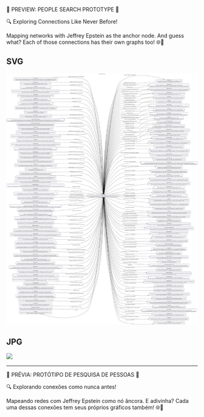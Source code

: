 🚨 PREVIEW: PEOPLE SEARCH PROTOTYPE 🚨

🔍 Exploring Connections Like Never Before!

Mapping networks with Jeffrey Epstein as the anchor node. And guess what? Each of those connections has their own graphs too! 🌐👀

## SVG

![](https://raw.githubusercontent.com/araguaci/darknetwork/refs/heads/main/epstein.svg)

## JPG

![](https://raw.githubusercontent.com/araguaci/darknetwork/refs/heads/main/epstein.jpg)

---
🚨 PRÉVIA: PROTÓTIPO DE PESQUISA DE PESSOAS 🚨

🔍 Explorando conexões como nunca antes!

Mapeando redes com Jeffrey Epstein como nó âncora. E adivinha? Cada uma dessas conexões tem seus próprios gráficos também! 🌐👀

